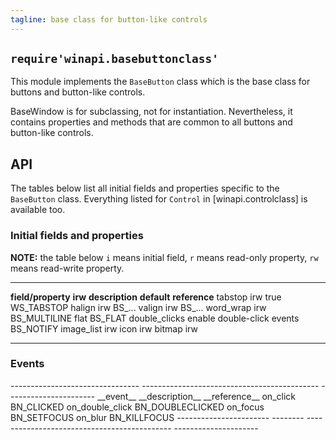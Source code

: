 ```yaml
---
tagline: base class for button-like controls
---
```


## `require'winapi.basebuttonclass'`

This module implements the `BaseButton` class which is the base class
for buttons and button-like controls.

BaseWindow is for subclassing, not for instantiation. Nevertheless,
it contains properties and methods that are common to all buttons
and button-like controls.

## API

The tables below list all initial fields and properties specific to the `BaseButton` class.
Everything listed for `Control` in [winapi.controlclass] is available too.


### Initial fields and properties

<div class=small>

__NOTE:__ the table below `i` means initial field, `r` means read-only property,
`rw` means read-write property.

----------------------- -------- ----------------------------------------- -------------- ---------------------
__field/property__		__irw__	__description__									__default__		__reference__
tabstop						irw																true				WS_TABSTOP
halign						irw																					BS_...
valign 						irw																					BS_...
word_wrap					irw																					BS_MULTILINE
flat																													BS_FLAT
double_clicks							enable double-click events											BS_NOTIFY
image_list					irw
icon							irw
bitmap						irw
----------------------- -------- ----------------------------------------- -------------- ---------------------
</div>

### Events

<div class=small>
-------------------------------- -------------------------------------------- ----------------------
__event__								__description__										__reference__
on_click																								BN_CLICKED
on_double_click																					BN_DOUBLECLICKED
on_focus																								BN_SETFOCUS
on_blur																								BN_KILLFOCUS
----------------------- --------	-------------------------------------------- ---------------------
</div>
